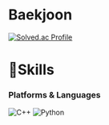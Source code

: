 # Baekjoon

[![Solved.ac Profile](http://mazassumnida.wtf/api/v2/generate_badge?boj=pq2205)](https://solved.ac/pq2205/)
# 💪Skills
### Platforms & Languages
![C++](https://img.shields.io/badge/C++-00599C.svg?&style=for-the-badge&logo=C++&logoColor=white)
![Python](https://img.shields.io/badge/Python-3776AB.svg?&style=for-the-badge&logo=Python&logoColor=white)
